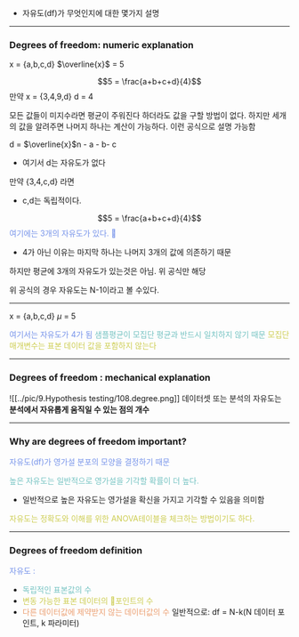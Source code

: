 - 자유도(df)가 무엇인지에 대한 몇가지 설명
---
### Degrees of freedom: numeric explanation

x = {a,b,c,d}
$\overline{x}$ = 5

$$5 = \frac{a+b+c+d}{4}$$
만약 
x = {3,4,9,d}
d = 4

모든 값들이 미지수라면 평균이 주워진다 하더라도 값을 구할 방법이 없다.
하지만 세개의 값을 알려주면 나머지 하나는 계산이 가능하다.
이런 공식으로 설명 가능함

d = $\overline{x}$n - a - b- c
- 여기서 d는 자유도가 없다

만약 {3,4,c,d} 라면
- c,d는 독립적이다.

$$5 = \frac{a+b+c+d}{4}$$
<span style="color:rgb(118, 147, 234)">여기에는 3개의 자유도가 있다. </span>
- 4가 아닌 이유는 마지막 하나는 나머지 3개의 값에 의존하기 때문

하지만 평균에 3개의 자유도가 있는것은 아님. 위 공식만 해당

위 공식의 경우 자유도는 N-1이라고 볼 수있다.

---
x = {a,b,c,d}
$\mu$ = 5

<span style="color:rgb(118, 147, 234)">여기서는 자유도가 4가 됨</span>
<span style="color:rgb(116, 195, 194)">샘플평균이 모집단 평균과 반드시 일치하지 않기 때문</span>
<span style="color:rgb(205, 205, 81)">모집단 매개변수는 표본 데이터 값을 포함하지 않는다</span> 

---
### Degrees of freedom : mechanical  explanation
![[../pic/9.Hypothesis testing/108.degree.png]]
데이터셋 또는 분석의 자유도는 **분석에서 자유롭게 움직일 수 있는 점의 개수**

---
### Why are degrees of freedom important?

<span style="color:rgb(118, 147, 234)">자유도(df)가 영가설 분포의 모양을 결정하기 때문</span> 

<span style="color:rgb(116, 195, 194)">높은 자유도는 일반적으로 영가설을 기각할 확률이 더 높다.</span> 
- 일반적으로 높은 자유도는 영가설을 확신을 가지고 기각할 수 있음을 의미함

<span style="color:rgb(205, 205, 81)">자유도는 정확도와 이해를 위한 ANOVA테이블을 체크하는 방법이기도 하다.</span>

---
### Degrees of freedom definition

<span style="color:rgb(118, 147, 234)">자유도 :</span> 
- <span style="color:rgb(116, 195, 194)">독립적인 표본값의 수</span>
- <span style="color:rgb(205, 205, 81)">변동 가능한 표본 데이터의 포인트의 수</span>
- <span style="color:rgb(236, 158, 111)">다른 데이터값에 제약받지 않는 데이터값의 수</span> 
일반적으로: df = N-k(N 데이터 포인트, k 파라미터)
